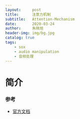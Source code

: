 ```yaml
---
layout:     post
title:      注意力机制
subtitle:   Attention-Mechanism 
date:       2020-03-24
author:     朱晓旭
header-img: img/bg.jpg
catalog: true
tags:
    - sox
    - audio manipulation
    - 音频处理  
---
```



# 简介


### 参考

- [官方文档](http://sox.sourceforge.net/sox.html)





